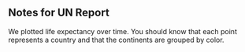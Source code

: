 ## Notes for UN Report

We plotted life expectancy over time. You should know that each point represents a country and that the continents are grouped by color. 